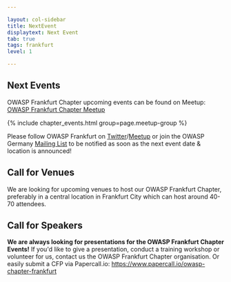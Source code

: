 ```yaml
---

layout: col-sidebar
title: NextEvent
displaytext: Next Event
tab: true
tags: frankfurt
level: 1

---
```


## Next Events
OWASP Frankfurt Chapter upcoming events can be found on Meetup: [OWASP Frankfurt Chapter Meetup](https://www.meetup.com/OWASP-Frankfurt/)

{% include chapter_events.html group=page.meetup-group %}

<script type='text/javascript'>
  $(function(){
    $(".timeclass").hover(function() {
      utc_str = $(this).text();
      ndx = utc_str.indexOf(':');
      st_hour_str = utc_str.substring(0, ndx);
      st_min_str = utc_str.substring(ndx + 1, ndx + 3);
      utc_dt = luxon.DateTime.utc(2020, 06, 06, parseInt(st_hour_str), parseInt(st_min_str), 0);
      start_dt = utc_dt.setZone(luxon.DateTime.local().zoneName);

      ndx = utc_str.lastIndexOf(':');
      end_hour_str = utc_str.substring(ndx - 2, ndx - 1);
      end_min_str = utc_str.substring(ndx + 1, ndx + 3);
      utc_dt = luxon.DateTime.utc(2020, 06, 06, parseInt(end_hour_str), parseInt(end_min_str), 0);
      end_dt = utc_dt.setZone(luxon.DateTime.local().zoneName);
      popstr = start_dt.toLocaleString(luxon.DateTime.TIME_WITH_SECONDS) + ' to ' + end_dt.toLocaleString(luxon.DateTime.TIME_WITH_SHORT_OFFSET);
      $(this).prop('title', popstr);
    });
  });
</script>

Please follow OWASP Frankfurt on [Twitter](https://twitter.com/owasp_frankfurt)/[Meetup](https://www.meetup.com/OWASP-Frankfurt/) or join the OWASP Germany [Mailing List](https://groups.google.com/a/owasp.org/forum/#!forum/germany-chapter) to be notified as soon as the next event date & location is announced!


## Call for Venues
We are looking for upcoming venues to host our OWASP Frankfurt Chapter, preferably in a central location in Frankfurt City which can host around 40-70 attendees.

## Call for Speakers
**We are always looking for presentations for the OWASP Frankfurt Chapter Events!** If you'd like to give a presentation, conduct a training workshop or volunteer for us, contact us the OWASP Frankfurt Chapter organisation. Or easily submit a CFP via Papercall.io: https://www.papercall.io/owasp-chapter-frankfurt